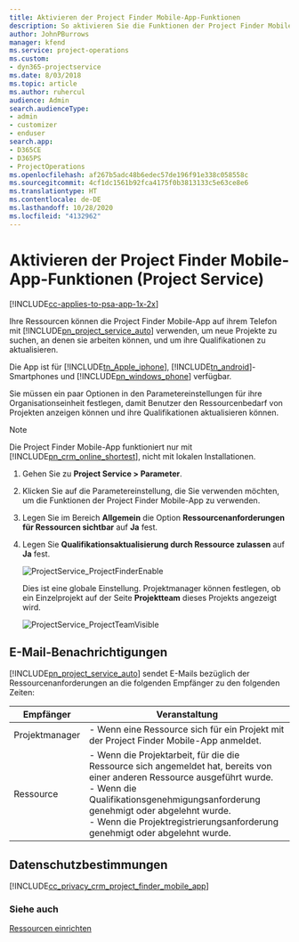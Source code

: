 ```yaml
---
title: Aktivieren der Project Finder Mobile-App-Funktionen
description: So aktivieren Sie die Funktionen der Project Finder Mobile-App für Project Service
author: JohnPBurrows
manager: kfend
ms.service: project-operations
ms.custom:
- dyn365-projectservice
ms.date: 8/03/2018
ms.topic: article
ms.author: ruhercul
audience: Admin
search.audienceType:
- admin
- customizer
- enduser
search.app:
- D365CE
- D365PS
- ProjectOperations
ms.openlocfilehash: af267b5adc48b6edec57de196f91e338c058558c
ms.sourcegitcommit: 4cf1dc1561b92fca4175f0b3813133c5e63ce8e6
ms.translationtype: HT
ms.contentlocale: de-DE
ms.lasthandoff: 10/28/2020
ms.locfileid: "4132962"
---
```

# <a name="enable-project-finder-mobile-app-features-project-service"></a>Aktivieren der Project Finder Mobile-App-Funktionen (Project Service)

[!INCLUDE[cc-applies-to-psa-app-1x-2x](../includes/cc-applies-to-psa-app-1x-2x.md)]

Ihre Ressourcen können die Project Finder Mobile-App auf ihrem Telefon mit [!INCLUDE[pn_project_service_auto](../includes/pn-project-service-auto.md)] verwenden, um neue Projekte zu suchen, an denen sie arbeiten können, und um ihre Qualifikationen zu aktualisieren.  
  
 Die App ist für [!INCLUDE[tn_Apple_iphone](../includes/tn-apple-iphone.md)], [!INCLUDE[tn_android](../includes/tn-android.md)]-Smartphones und [!INCLUDE[pn_windows_phone](../includes/pn-windows-phone.md)] verfügbar.  
  
 Sie müssen ein paar Optionen in den Parametereinstellungen für ihre Organisationseinheit festlegen, damit Benutzer den Ressourcenbedarf von Projekten anzeigen können und ihre Qualifikationen aktualisieren können.  
  
> [!NOTE]
>  Die Project Finder Mobile-App funktioniert nur mit [!INCLUDE[pn_crm_online_shortest](../includes/pn-crm-online-shortest.md)], nicht mit lokalen Installationen.  
  
1. Gehen Sie zu **Project Service > Parameter**.  
  
2. Klicken Sie auf die Parametereinstellung, die Sie verwenden möchten, um die Funktionen der Project Finder Mobile-App zu verwenden.  
  
3. Legen Sie im Bereich **Allgemein** die Option **Ressourcenanforderungen für Ressourcen sichtbar** auf **Ja** fest.  
  
4. Legen Sie **Qualifikationsaktualisierung durch Ressource zulassen** auf **Ja** fest.  
  
   ![ProjectService_ProjectFinderEnable](../psa/media/project-service-project-finder-enable.png "ProjectService_ProjectFinderEnable")  
  
   Dies ist eine globale Einstellung. Projektmanager können festlegen, ob ein Einzelprojekt auf der Seite **Projektteam** dieses Projekts angezeigt wird.  
  
   ![ProjectService_ProjectTeamVisible](../psa/media/project-service-project-team-visible.png "ProjectService_ProjectTeamVisible")  
  
## <a name="email-notifications"></a>E-Mail-Benachrichtigungen  
 [!INCLUDE[pn_project_service_auto](../includes/pn-project-service-auto.md)] sendet E-Mails bezüglich der Ressourcenanforderungen an die folgenden Empfänger zu den folgenden Zeiten:  
  
|Empfänger|Veranstaltung|  
|---------------|-----------|  
|Projektmanager|-   Wenn eine Ressource sich für ein Projekt mit der Project Finder Mobile-App anmeldet.|  
|Ressource|-   Wenn die Projektarbeit, für die die Ressource sich angemeldet hat, bereits von einer anderen Ressource ausgeführt wurde.<br />-   Wenn die Qualifikationsgenehmigungsanforderung genehmigt oder abgelehnt wurde.<br />-   Wenn die Projektregistrierungsanforderung genehmigt oder abgelehnt wurde.|  
  
## <a name="privacy-notice"></a>Datenschutzbestimmungen  
 [!INCLUDE[cc_privacy_crm_project_finder_mobile_app](../includes/cc-privacy-crm-project-finder-mobile-app.md)]  
  
### <a name="see-also"></a>Siehe auch  
 [Ressourcen einrichten](../psa/set-up-resources.md)
